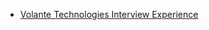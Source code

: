  - [Volante Technologies Interview Experience](https://www.geeksforgeeks.org/volante-technologies-interview-experience/)